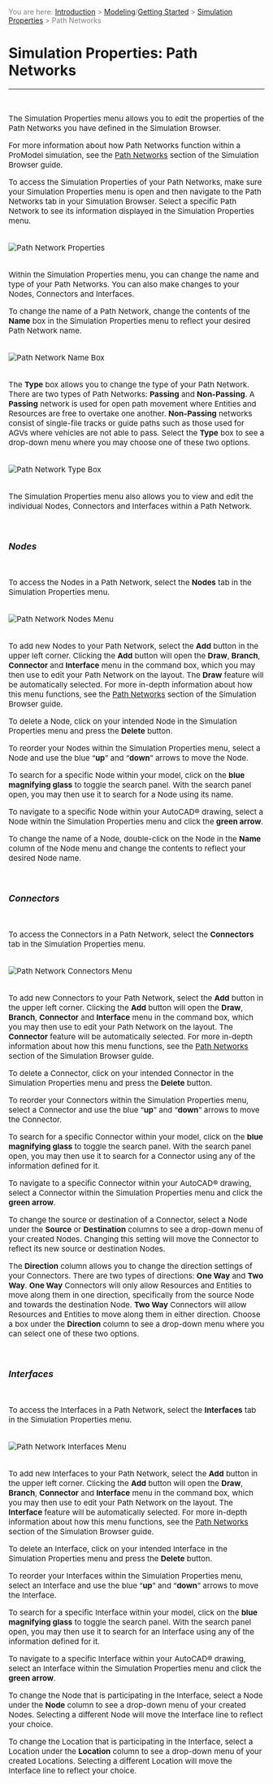 ﻿<span style="color:grey">
<span style="font-size:14px">

You are here: [Introduction](/pmacad/help/topic?page=Help/Docs/PMADHelpHome.md) > [Modeling](/pmacad/help/topic?page=Help/Docs/Modeling/Modeling.md)/[Getting Started](/pmacad/help/topic?page=Help/Docs/GettingStarted/GettingStarted.md) > [Simulation Properties](/pmacad/help/topic?page=Help/Docs/Modeling/SimulationProperties/Simulation_Properties.md) > Path Networks

</span>
</span></span>

# **Simulation Properties: Path Networks**  
***
<span style="font-size:15px">
<br>

The Simulation Properties menu allows you to edit the properties of the Path Networks you have defined in the Simulation Browser. 

For more information about how Path Networks function within a ProModel simulation, see the [Path Networks](/pmacad/help/topic?page=Help/Docs/Modeling/SimulationBrowser/SB_Path_Networks/SB_Path_Networks.md) section of the Simulation Browser guide.

To access the Simulation Properties of your Path Networks, make sure your Simulation Properties menu is open and then navigate to the Path Networks tab in your Simulation Browser. 
Select a specific Path Network to see its information displayed in the Simulation Properties menu. 

<br>

<img src="Path_Network_Properties.png" alt="Path Network Properties">

<br>
<br>

Within the Simulation Properties menu, you can change the name and type of your Path Networks. 
You can also make changes to your Nodes, Connectors and Interfaces. 

To change the name of a Path Network, change the contents of the **Name** box in the Simulation Properties menu to reflect your desired Path Network name.

<br>

<img src="Path_Network_Name_Box.png" alt="Path Network Name Box">

<br>
<br>

The **Type** box allows you to change the type of your Path Network. 
There are two types of Path Networks: **Passing** and **Non-Passing**. 
A **Passing** network is used for open path movement where Entities and Resources are free to overtake one another. 
**Non-Passing** networks consist of single-file tracks or guide paths such as those used for AGVs where vehicles are not able to pass. 
Select the **Type** box to see a drop-down menu where you may choose one of these two options.  

<br>

<img src="Path_Network_Type_Box.png" alt="Path Network Type Box">

<br>
<br>

The Simulation Properties menu also allows you to view and edit the individual Nodes, Connectors and Interfaces within a Path Network. 

<br>

### _Nodes_
<br>

To access the Nodes in a Path Network, select the **Nodes** tab in the Simulation Properties menu. 

<br>

<img src="Path_Network_Nodes_Menu.png" alt="Path Network Nodes Menu">

<br>
<br>

To add new Nodes to your Path Network, select the **Add** button in the upper left corner. 
Clicking the **Add** button will open the **Draw**, **Branch**, **Connector** and **Interface** menu in the command box, which you may then use to edit your Path Network on the layout. 
The **Draw** feature will be automatically selected. 
For more in-depth information about how this menu functions, see the [Path Networks](/pmacad/help/topic?page=Help/Docs/Modeling/SimulationBrowser/SB_Path_Networks/SB_Path_Networks.md) section of the Simulation Browser guide.

To delete a Node, click on your intended Node in the Simulation Properties menu and press the **Delete** button. 

To reorder your Nodes within the Simulation Properties menu, select a Node and use the blue “**up**” and “**down**” arrows to move the Node. 

To search for a specific Node within your model, click on the **blue magnifying glass** to toggle the search panel. 
With the search panel open, you may then use it to search for a Node using its name. 

To navigate to a specific Node within your AutoCAD® drawing, select a Node within the Simulation Properties menu and click the **green arrow**.

To change the name of a Node, double-click on the Node in the **Name** column of the Node menu and change the contents to reflect your desired Node name.

<br>

### _Connectors_
<br>

To access the Connectors in a Path Network, select the **Connectors** tab in the Simulation Properties menu. 

<br>

<img src="Path_Network_Connectors_Menu.png" alt="Path Network Connectors Menu">

<br>
<br>

To add new Connectors to your Path Network, select the **Add** button in the upper left corner. 
Clicking the **Add** button will open the **Draw**, **Branch**, **Connector** and **Interface** menu in the command box, which you may then use to edit your Path Network on the layout. 
The **Connector** feature will be automatically selected. 
For more in-depth information about how this menu functions, see the [Path Networks](/pmacad/help/topic?page=Help/Docs/Modeling/SimulationBrowser/SB_Path_Networks/SB_Path_Networks.md) section of the Simulation Browser guide.

To delete a Connector, click on your intended Connector in the Simulation Properties menu and press the **Delete** button. 

To reorder your Connectors within the Simulation Properties menu, select a Connector and use the blue “**up**” and “**down**” arrows to move the Connector. 

To search for a specific Connector within your model, click on the **blue magnifying glass** to toggle the search panel. 
With the search panel open, you may then use it to search for a Connector using any of the information defined for it. 

To navigate to a specific Connector within your AutoCAD® drawing, select a Connector within the Simulation Properties menu and click the **green arrow**.

To change the source or destination of a Connector, select a Node under the **Source** or **Destination** columns to see a drop-down menu of your created Nodes. 
Changing this setting will move the Connector to reflect its new source or destination Nodes. 

The **Direction** column allows you to change the direction settings of your Connectors. 
There are two types of directions: **One Way** and **Two Way**. 
**One Way** Connectors will only allow Resources and Entities to move along them in one direction, specifically from the source Node and towards the destination Node. 
**Two Way** Connectors will allow Resources and Entities to move along them in either direction. 
Choose a box under the **Direction** column to see a drop-down menu where you can select one of these two options.

<br>

### _Interfaces_
<br>

To access the Interfaces in a Path Network, select the **Interfaces** tab in the Simulation Properties menu.  

<br>

<img src="Path_Network_Interfaces_Menu.png" alt="Path Network Interfaces Menu">

<br>
<br>

To add new Interfaces to your Path Network, select the **Add** button in the upper left corner. 
Clicking the **Add** button will open the **Draw**, **Branch**, **Connector** and **Interface** menu in the command box, which you may then use to edit your Path Network on the layout. 
The **Interface** feature will be automatically selected. 
For more in-depth information about how this menu functions, see the [Path Networks](/pmacad/help/topic?page=Help/Docs/Modeling/SimulationBrowser/SB_Path_Networks/SB_Path_Networks.md) section of the Simulation Browser guide. 

To delete an Interface, click on your intended Interface in the Simulation Properties menu and press the **Delete** button.

To reorder your Interfaces within the Simulation Properties menu, select an Interface and use the blue “**up**” and “**down**” arrows to move the Interface. 

To search for a specific Interface within your model, click on the **blue magnifying glass** to toggle the search panel. 
With the search panel open, you may then use it to search for an Interface using any of the information defined for it.

To navigate to a specific Interface within your AutoCAD® drawing, select an Interface within the Simulation Properties menu and click the **green arrow**. 

To change the Node that is participating in the Interface, select a Node under the **Node** column to see a drop-down menu of your created Nodes. 
Selecting a different Node will move the Interface line to reflect your choice. 

To change the Location that is participating in the Interface, select a Location under the **Location** column to see a drop-down menu of your created Locations. 
Selecting a different Location will move the Interface line to reflect your choice. 

</span>
